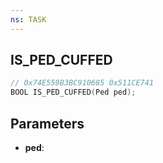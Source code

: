 ```yaml
---
ns: TASK
---
```

## IS_PED_CUFFED

```c
// 0x74E559B3BC910685 0x511CE741
BOOL IS_PED_CUFFED(Ped ped);
```

## Parameters
* **ped**:
